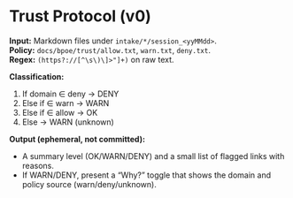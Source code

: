 <!-- status: stub; target: 150+ words -->
<!-- status: stub; target: 150+ words -->
<!-- status: stub; target: 150+ words -->
<!-- status: stub; target: 150+ words -->
<!-- status: stub; target: 150+ words -->
<!-- status: stub; target: 150+ words -->
# Trust Protocol (v0)
**Input:** Markdown files under `intake/*/session_<yyMMdd>`.  
**Policy:** `docs/bpoe/trust/allow.txt`, `warn.txt`, `deny.txt`.  
**Regex:** `(https?://[^\s\)\]>"]+)` on raw text.

**Classification:**
1. If domain ∈ deny → DENY  
2. Else if ∈ warn → WARN  
3. Else if ∈ allow → OK  
4. Else → WARN (unknown)

**Output (ephemeral, not committed):**
- A summary level (OK/WARN/DENY) and a small list of flagged links with reasons.
- If WARN/DENY, present a “Why?” toggle that shows the domain and policy source (warn/deny/unknown).






